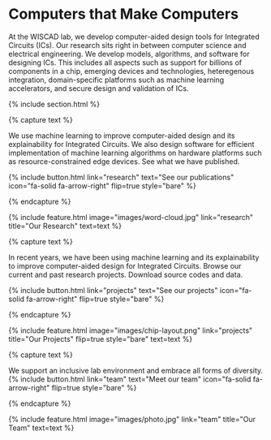 ---
---

# Computers that Make Computers

At the WISCAD lab, we develop computer-aided design tools for Integrated Circuits (ICs). Our research sits right in between computer science and electrical engineering. We develop models, algorithms, and software for designing ICs.  This includes all aspects such as support for billions of components in a chip, emerging devices and technologies, heteregenous integration, domain-specific platforms such as machine learning accelerators, and secure design and validation of ICs.

{% include section.html %}

{% capture text %}

We use machine learning to improve computer-aided design and its explainability for Integrated Circuits. We also design software for efficient implementation of machine learning algorithms on hardware platforms such as resource-constrained edge devices. See what we have published.

{%
  include button.html
  link="research"
  text="See our publications"
  icon="fa-solid fa-arrow-right"
  flip=true
  style="bare"
%}

{% endcapture %}

{%
  include feature.html
  image="images/word-cloud.jpg"
  link="research"
  title="Our Research"
  text=text
%}

{% capture text %}

In recent years, we have been using machine learning and its explainability to improve computer-aided design for Integrated Circuits. 
Browse our current and past research projects. Download source codes and data.

{%
  include button.html
  link="projects"
  text="See our projects"
  icon="fa-solid fa-arrow-right"
  flip=true
  style="bare"
%}

{% endcapture %}

{%
  include feature.html
  image="images/chip-layout.png"
  link="projects"
  title="Our Projects"
  flip=true
  style="bare"
  text=text
%}

{% capture text %}

We support an inclusive lab environment and embrace all forms of diversity.
{%
  include button.html
  link="team"
  text="Meet our team"
  icon="fa-solid fa-arrow-right"
  flip=true
  style="bare"
%}

{% endcapture %}

{%
  include feature.html
  image="images/photo.jpg"
  link="team"
  title="Our Team"
  text=text
%}
